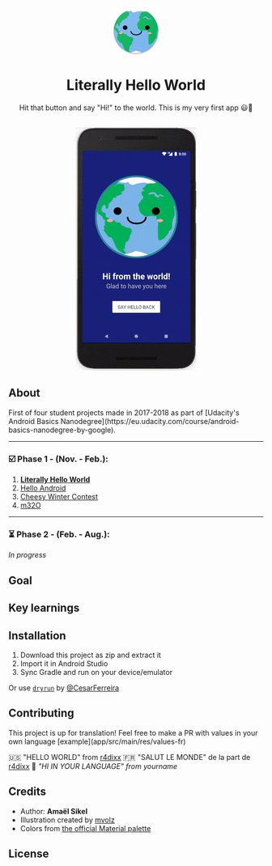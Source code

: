 

<div align="center"><img src="app/src/main/res/mipmap-xhdpi/ic_launcher.png"></div>
<h1 align="center">Literally Hello World</h1>
<p align="center">Hit that button and say "Hi!" to the world. This is my very first app 😃🎉</p>
<br/>
<div align="center"><img src="Screenshots/ezgif-5-51a1b7ecda.gif"></img></div>
<h2>About</h2>
First of four student projects made in 2017-2018 as part of [Udacity's Android Basics Nanodegree](https://eu.udacity.com/course/android-basics-nanodegree-by-google).

----------

<h3>☑️ Phase 1 - (Nov. - Feb.):</h3>

1. [**Literally Hello World**](https://github.com/r4dixx/LiterallyHelloWorld)
2. [Hello Android](https://github.com/r4dixx/HelloAndroid)
3. [Cheesy Winter Contest](https://github.com/r4dixx/CheesyWinterContest)
4. [m32O](https://github.com/r4dixx/m32O)

----------
<h3>⏳ Phase 2 - (Feb. - Aug.):</h3>

*In progress*
<h2>Goal</h2>
<h2>Key learnings</h2>
<h2>Installation</h2>

1. Download this project as zip and extract it
2. Import it in Android Studio
3. Sync Gradle and run on your device/emulator

Or use [`dryrun`](github.com/cesarferreira/dryrun) by [@CesarFerreira](github.com/cesarferreira)

<h2>Contributing</h2>
This project is up for translation! Feel free to make a PR with values in your own language [example](app/src/main/res/values-fr)

🇺🇸 "HELLO WORLD" from [r4dixx](https://github.com/r4dixx)
🇫🇷 "SALUT LE MONDE" de la part de [r4dixx](https://github.com/r4dixx)
👋 *"HI IN YOUR LANGUAGE" from yourname*

<h2>Credits</h2>

- Author: **Amaël Sikel**
- Illustration created by [mvolz](https://openclipart.org/detail/271128/kawaii-earth)
- Colors from [the official Material palette](https://material.io/guidelines/style/color.html#color-color-palette)

<h2>License</h2>
